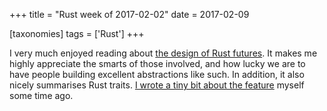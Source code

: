 +++
title = "Rust week of 2017-02-02"
date = 2017-02-09

[taxonomies]
tags = ['Rust']
+++

I very much enjoyed reading about [the design of Rust futures]. It makes
me highly appreciate the smarts of those involved, and how lucky we are
to have people building excellent abstractions like such. In addition,
it also nicely summarises Rust traits. [I wrote a tiny bit about the
feature] myself some time ago.

[the design of Rust futures]: http://aturon.github.io/blog/2016/09/07/futures-design
[I wrote a tiny bit about the feature]: http://tshepang.net/rust-week-of-2015-05-22
